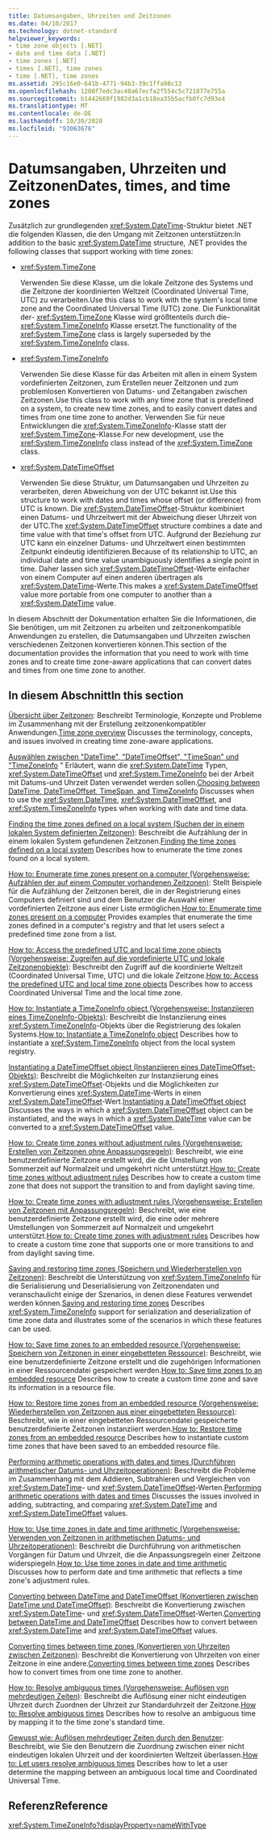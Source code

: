 ```yaml
---
title: Datumsangaben, Uhrzeiten und Zeitzonen
ms.date: 04/10/2017
ms.technology: dotnet-standard
helpviewer_keywords:
- time zone objects [.NET]
- date and time data [.NET]
- time zones [.NET]
- times [.NET], time zones
- time [.NET], time zones
ms.assetid: 295c16e0-641b-4771-94b3-39c1ffa98c13
ms.openlocfilehash: 1200f7edc3ac40a67ecfa2f554c5c721877e755a
ms.sourcegitcommit: b1442669f1982d3a1cb18ea35b5acfb0fc7d93e4
ms.translationtype: MT
ms.contentlocale: de-DE
ms.lasthandoff: 10/30/2020
ms.locfileid: "93063676"
---
```

# <a name="dates-times-and-time-zones"></a><span data-ttu-id="553e3-102">Datumsangaben, Uhrzeiten und Zeitzonen</span><span class="sxs-lookup"><span data-stu-id="553e3-102">Dates, times, and time zones</span></span>

<span data-ttu-id="553e3-103">Zusätzlich zur grundlegenden <xref:System.DateTime>-Struktur bietet .NET die folgenden Klassen, die den Umgang mit Zeitzonen unterstützen:</span><span class="sxs-lookup"><span data-stu-id="553e3-103">In addition to the basic <xref:System.DateTime> structure, .NET provides the following classes that support working with time zones:</span></span>

* <xref:System.TimeZone>

  <span data-ttu-id="553e3-104">Verwenden Sie diese Klasse, um die lokale Zeitzone des Systems und die Zeitzone der koordinierten Weltzeit (Coordinated Universal Time, UTC) zu verarbeiten.</span><span class="sxs-lookup"><span data-stu-id="553e3-104">Use this class to work with the system's local time zone and the Coordinated Universal Time (UTC) zone.</span></span> <span data-ttu-id="553e3-105">Die Funktionalität der- <xref:System.TimeZone> Klasse wird größtenteils durch die- <xref:System.TimeZoneInfo> Klasse ersetzt.</span><span class="sxs-lookup"><span data-stu-id="553e3-105">The functionality of the <xref:System.TimeZone> class is largely superseded by the <xref:System.TimeZoneInfo> class.</span></span>

* <xref:System.TimeZoneInfo>

  <span data-ttu-id="553e3-106">Verwenden Sie diese Klasse für das Arbeiten mit allen in einem System vordefinierten Zeitzonen, zum Erstellen neuer Zeitzonen und zum problemlosen Konvertieren von Datums- und Zeitangaben zwischen Zeitzonen.</span><span class="sxs-lookup"><span data-stu-id="553e3-106">Use this class to work with any time zone that is predefined on a system, to create new time zones, and to easily convert dates and times from one time zone to another.</span></span> <span data-ttu-id="553e3-107">Verwenden Sie für neue Entwicklungen die <xref:System.TimeZoneInfo>-Klasse statt der <xref:System.TimeZone>-Klasse.</span><span class="sxs-lookup"><span data-stu-id="553e3-107">For new development, use the <xref:System.TimeZoneInfo> class instead of the <xref:System.TimeZone> class.</span></span>

* <xref:System.DateTimeOffset>

  <span data-ttu-id="553e3-108">Verwenden Sie diese Struktur, um Datumsangaben und Uhrzeiten zu verarbeiten, deren Abweichung von der UTC bekannt ist.</span><span class="sxs-lookup"><span data-stu-id="553e3-108">Use this structure to work with dates and times whose offset (or difference) from UTC is known.</span></span> <span data-ttu-id="553e3-109">Die <xref:System.DateTimeOffset>-Struktur kombiniert einen Datums- und Uhrzeitwert mit der Abweichung dieser Uhrzeit von der UTC.</span><span class="sxs-lookup"><span data-stu-id="553e3-109">The <xref:System.DateTimeOffset> structure combines a date and time value with that time's offset from UTC.</span></span> <span data-ttu-id="553e3-110">Aufgrund der Beziehung zur UTC kann ein einzelner Datums- und Uhrzeitwert einen bestimmten Zeitpunkt eindeutig identifizieren.</span><span class="sxs-lookup"><span data-stu-id="553e3-110">Because of its relationship to UTC, an individual date and time value unambiguously identifies a single point in time.</span></span> <span data-ttu-id="553e3-111">Daher lassen sich <xref:System.DateTimeOffset>-Werte einfacher von einem Computer auf einen anderen übertragen als <xref:System.DateTime>-Werte.</span><span class="sxs-lookup"><span data-stu-id="553e3-111">This makes a <xref:System.DateTimeOffset> value more portable from one computer to another than a <xref:System.DateTime> value.</span></span>

<span data-ttu-id="553e3-112">In diesem Abschnitt der Dokumentation erhalten Sie die Informationen, die Sie benötigen, um mit Zeitzonen zu arbeiten und zeitzonenkompatible Anwendungen zu erstellen, die Datumsangaben und Uhrzeiten zwischen verschiedenen Zeitzonen konvertieren können.</span><span class="sxs-lookup"><span data-stu-id="553e3-112">This section of the documentation provides the information that you need to work with time zones and to create time zone-aware applications that can convert dates and times from one time zone to another.</span></span>

## <a name="in-this-section"></a><span data-ttu-id="553e3-113">In diesem Abschnitt</span><span class="sxs-lookup"><span data-stu-id="553e3-113">In this section</span></span>

<span data-ttu-id="553e3-114">[Übersicht über Zeitzonen](time-zone-overview.md): Beschreibt Terminologie, Konzepte und Probleme im Zusammenhang mit der Erstellung zeitzonenkompatibler Anwendungen.</span><span class="sxs-lookup"><span data-stu-id="553e3-114">[Time zone overview](time-zone-overview.md) Discusses the terminology, concepts, and issues involved in creating time zone-aware applications.</span></span>

<span data-ttu-id="553e3-115">[Auswählen zwischen "DateTime", "DateTimeOffset", "TimeSpan" und "TimeZoneInfo](choosing-between-datetime.md) " Erläutert, wann die <xref:System.DateTime> Typen, <xref:System.DateTimeOffset> und <xref:System.TimeZoneInfo> bei der Arbeit mit Datums-und Uhrzeit Daten verwendet werden sollen.</span><span class="sxs-lookup"><span data-stu-id="553e3-115">[Choosing between DateTime, DateTimeOffset, TimeSpan, and TimeZoneInfo](choosing-between-datetime.md) Discusses when to use the <xref:System.DateTime>, <xref:System.DateTimeOffset>, and <xref:System.TimeZoneInfo> types when working with date and time data.</span></span>

<span data-ttu-id="553e3-116">[Finding the time zones defined on a local system (Suchen der in einem lokalen System definierten Zeitzonen)](finding-the-time-zones-on-local-system.md): Beschreibt die Aufzählung der in einem lokalen System gefundenen Zeitzonen.</span><span class="sxs-lookup"><span data-stu-id="553e3-116">[Finding the time zones defined on a local system](finding-the-time-zones-on-local-system.md) Describes how to enumerate the time zones found on a local system.</span></span>

<span data-ttu-id="553e3-117">[How to: Enumerate time zones present on a computer (Vorgehensweise: Aufzählen der auf einem Computer vorhandenen Zeitzonen)](enumerate-time-zones.md): Stellt Beispiele für die Aufzählung der Zeitzonen bereit, die in der Registrierung eines Computers definiert sind und dem Benutzer die Auswahl einer vordefinierten Zeitzone aus einer Liste ermöglichen.</span><span class="sxs-lookup"><span data-stu-id="553e3-117">[How to: Enumerate time zones present on a computer](enumerate-time-zones.md) Provides examples that enumerate the time zones defined in a computer's registry and that let users select a predefined time zone from a list.</span></span>

<span data-ttu-id="553e3-118">[How to: Access the predefined UTC and local time zone objects (Vorgehensweise: Zugreifen auf die vordefinierte UTC und lokale Zeitzonenobjekte)](access-utc-and-local.md): Beschreibt den Zugriff auf die koordinierte Weltzeit (Coordinated Universal Time, UTC) und die lokale Zeitzone.</span><span class="sxs-lookup"><span data-stu-id="553e3-118">[How to: Access the predefined UTC and local time zone objects](access-utc-and-local.md) Describes how to access Coordinated Universal Time and the local time zone.</span></span>

<span data-ttu-id="553e3-119">[How to: Instantiate a TimeZoneInfo object (Vorgehensweise: Instanziieren eines TimeZoneInfo-Objekts)](instantiate-time-zone-info.md): Beschreibt die Instanziierung eines <xref:System.TimeZoneInfo>-Objekts über die Registrierung des lokalen Systems.</span><span class="sxs-lookup"><span data-stu-id="553e3-119">[How to: Instantiate a TimeZoneInfo object](instantiate-time-zone-info.md) Describes how to instantiate a <xref:System.TimeZoneInfo> object from the local system registry.</span></span>

<span data-ttu-id="553e3-120">[Instantiating a DateTimeOffset object (Instanziieren eines DateTimeOffset-Objekts)](instantiating-a-datetimeoffset-object.md): Beschreibt die Möglichkeiten zur Instanziierung eines <xref:System.DateTimeOffset>-Objekts und die Möglichkeiten zur Konvertierung eines <xref:System.DateTime>-Werts in einen <xref:System.DateTimeOffset>-Wert.</span><span class="sxs-lookup"><span data-stu-id="553e3-120">[Instantiating a DateTimeOffset object](instantiating-a-datetimeoffset-object.md) Discusses the ways in which a <xref:System.DateTimeOffset> object can be instantiated, and the ways in which a <xref:System.DateTime> value can be converted to a <xref:System.DateTimeOffset> value.</span></span>

<span data-ttu-id="553e3-121">[How to: Create time zones without adjustment rules (Vorgehensweise: Erstellen von Zeitzonen ohne Anpassungsregeln)](create-time-zones-without-adjustment-rules.md): Beschreibt, wie eine benutzerdefinierte Zeitzone erstellt wird, die die Umstellung von Sommerzeit auf Normalzeit und umgekehrt nicht unterstützt.</span><span class="sxs-lookup"><span data-stu-id="553e3-121">[How to: Create time zones without adjustment rules](create-time-zones-without-adjustment-rules.md) Describes how to create a custom time zone that does not support the transition to and from daylight saving time.</span></span>

<span data-ttu-id="553e3-122">[How to: Create time zones with adjustment rules (Vorgehensweise: Erstellen von Zeitzonen mit Anpassungsregeln)](create-time-zones-with-adjustment-rules.md): Beschreibt, wie eine benutzerdefinierte Zeitzone erstellt wird, die eine oder mehrere Umstellungen von Sommerzeit auf Normalzeit und umgekehrt unterstützt.</span><span class="sxs-lookup"><span data-stu-id="553e3-122">[How to: Create time zones with adjustment rules](create-time-zones-with-adjustment-rules.md) Describes how to create a custom time zone that supports one or more transitions to and from daylight saving time.</span></span>

<span data-ttu-id="553e3-123">[Saving and restoring time zones (Speichern und Wiederherstellen von Zeitzonen)](saving-and-restoring-time-zones.md): Beschreibt die Unterstützung von <xref:System.TimeZoneInfo> für die Serialisierung und Deserialisierung von Zeitzonendaten und veranschaulicht einige der Szenarios, in denen diese Features verwendet werden können.</span><span class="sxs-lookup"><span data-stu-id="553e3-123">[Saving and restoring time zones](saving-and-restoring-time-zones.md) Describes <xref:System.TimeZoneInfo> support for serialization and deserialization of time zone data and illustrates some of the scenarios in which these features can be used.</span></span>

<span data-ttu-id="553e3-124">[How to: Save time zones to an embedded resource (Vorgehensweise: Speichern von Zeitzonen in einer eingebetteten Ressource)](save-time-zones-to-an-embedded-resource.md): Beschreibt, wie eine benutzerdefinierte Zeitzone erstellt und die zugehörigen Informationen in einer Ressourcendatei gespeichert werden.</span><span class="sxs-lookup"><span data-stu-id="553e3-124">[How to: Save time zones to an embedded resource](save-time-zones-to-an-embedded-resource.md) Describes how to create a custom time zone and save its information in a resource file.</span></span>

<span data-ttu-id="553e3-125">[How to: Restore time zones from an embedded resource (Vorgehensweise: Wiederherstellen von Zeitzonen aus einer eingebetteten Ressource)](restore-time-zones-from-an-embedded-resource.md): Beschreibt, wie in einer eingebetteten Ressourcendatei gespeicherte benutzerdefinierte Zeitzonen instanziiert werden.</span><span class="sxs-lookup"><span data-stu-id="553e3-125">[How to: Restore time zones from an embedded resource](restore-time-zones-from-an-embedded-resource.md) Describes how to instantiate custom time zones that have been saved to an embedded resource file.</span></span>

<span data-ttu-id="553e3-126">[Performing arithmetic operations with dates and times (Durchführen arithmetischer Datums- und Uhrzeitoperationen)](performing-arithmetic-operations.md): Beschreibt die Probleme im Zusammenhang mit dem Addieren, Subtrahieren und Vergleichen von <xref:System.DateTime>- und <xref:System.DateTimeOffset>-Werten.</span><span class="sxs-lookup"><span data-stu-id="553e3-126">[Performing arithmetic operations with dates and times](performing-arithmetic-operations.md) Discusses the issues involved in adding, subtracting, and comparing <xref:System.DateTime> and <xref:System.DateTimeOffset> values.</span></span>

<span data-ttu-id="553e3-127">[How to: Use time zones in date and time arithmetic (Vorgehensweise: Verwenden von Zeitzonen in arithmetischen Datums- und Uhrzeitoperationen)](use-time-zones-in-arithmetic.md): Beschreibt die Durchführung von arithmetischen Vorgängen für Datum und Uhrzeit, die die Anpassungsregeln einer Zeitzone widerspiegeln.</span><span class="sxs-lookup"><span data-stu-id="553e3-127">[How to: Use time zones in date and time arithmetic](use-time-zones-in-arithmetic.md) Discusses how to perform date and time arithmetic that reflects a time zone's adjustment rules.</span></span>

<span data-ttu-id="553e3-128">[Converting between DateTime and DateTimeOffset (Konvertieren zwischen DateTime und DateTimeOffset)](converting-between-datetime-and-offset.md): Beschreibt die Konvertierung zwischen <xref:System.DateTime>- und <xref:System.DateTimeOffset>-Werten.</span><span class="sxs-lookup"><span data-stu-id="553e3-128">[Converting between DateTime and DateTimeOffset](converting-between-datetime-and-offset.md) Describes how to convert between <xref:System.DateTime> and <xref:System.DateTimeOffset> values.</span></span>

<span data-ttu-id="553e3-129">[Converting times between time zones (Konvertieren von Uhrzeiten zwischen Zeitzonen)](converting-between-time-zones.md): Beschreibt die Konvertierung von Uhrzeiten von einer Zeitzone in eine andere.</span><span class="sxs-lookup"><span data-stu-id="553e3-129">[Converting times between time zones](converting-between-time-zones.md) Describes how to convert times from one time zone to another.</span></span>

<span data-ttu-id="553e3-130">[How to: Resolve ambiguous times (Vorgehensweise: Auflösen von mehrdeutigen Zeiten)](resolve-ambiguous-times.md): Beschreibt die Auflösung einer nicht eindeutigen Uhrzeit durch Zuordnen der Uhrzeit zur Standarduhrzeit der Zeitzone.</span><span class="sxs-lookup"><span data-stu-id="553e3-130">[How to: Resolve ambiguous times](resolve-ambiguous-times.md) Describes how to resolve an ambiguous time by mapping it to the time zone's standard time.</span></span>

<span data-ttu-id="553e3-131">[Gewusst wie: Auflösen mehrdeutiger Zeiten durch den Benutzer](let-users-resolve-ambiguous-times.md): Beschreibt, wie Sie den Benutzern die Zuordnung zwischen einer nicht eindeutigen lokalen Uhrzeit und der koordinierten Weltzeit überlassen.</span><span class="sxs-lookup"><span data-stu-id="553e3-131">[How to: Let users resolve ambiguous times](let-users-resolve-ambiguous-times.md) Describes how to let a user determine the mapping between an ambiguous local time and Coordinated Universal Time.</span></span>

## <a name="reference"></a><span data-ttu-id="553e3-132">Referenz</span><span class="sxs-lookup"><span data-stu-id="553e3-132">Reference</span></span>

<xref:System.TimeZoneInfo?displayProperty=nameWithType>
